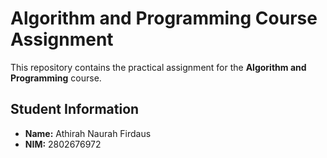 # Algorithm and Programming Course Assignment

This repository contains the practical assignment for the **Algorithm and Programming** course.

## Student Information
- **Name:** Athirah Naurah Firdaus
- **NIM:** 2802676972 